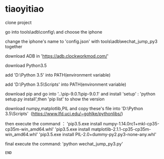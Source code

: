# tiaoyitiao

clone project


go into tools\adb\config\  and choose the iphone


change the iphone's name to 'config.json' with tools\adb\wechat_jump_py3 together


download ADB in 'https://adb.clockworkmod.com/'


download Python3.5 


add 'D:\Python 3.5' into PATH(environment variable)


add 'D:\Python 3.5\Scripts' into PATH(environment variable)


download pip and go into '..\pip-9.0.1\pip-9.0.1'  and install 'setup' : 'python setup.py install',then 'pip list' to show the version


download numpy,matplotlib,PIL and copy these's file into 'D:\Python 3.5\Scripts'  (https://www.lfd.uci.edu/~gohlke/pythonlibs/)


then execute the command ：
   'pip3.5.exe install numpy-1.14.0rc1+mkl-cp35-cp35m-win_amd64.whl'
   'pip3.5.exe install matplotlib-2.1.1-cp35-cp35m-win_amd64.whl'
   'pip3.5.exe install PIL-2.0+dummy-py2.py3-none-any.whl'
   
 final  execute the command:
    'python wechat_jump_py3.py'
    
    END
   

   
   
   
 



